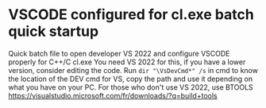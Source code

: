 # VSCODE configured for cl.exe batch quick startup
Quick batch file to open developer VS 2022 and configure VSCODE properly for C++/C cl.exe
You need VS 2022 for this, if you have a lower version, consider editing the code.
Run `dir "\VsDevCmd*" /s` in cmd to know the location of the DEV cmd for VS, copy the path and use it depending on what you have on your PC.
For those who don't use VS 2022, use BTOOLS https://visualstudio.microsoft.com/fr/downloads/?q=build+tools
